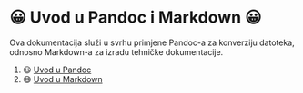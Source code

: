 # 😀 Uvod u Pandoc i Markdown 😀
Ova dokumentacija služi u svrhu primjene Pandoc-a za konverziju datoteka, odnosno Markdown-a za izradu tehničke dokumentacije.

1. 😃 [Uvod u Pandoc](docs/02-pandoc-primjeri-konverzije.md)
2. 😄 [Uvod u Markdown](docs/01-markdown-primjeri.md)

   
